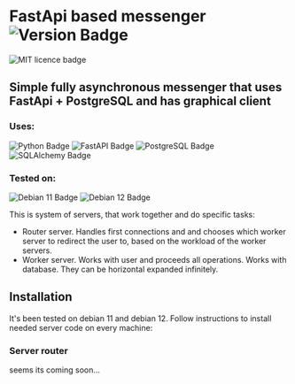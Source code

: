 # FastApi based messenger ![Version Badge](https://img.shields.io/badge/Demo-0.1.0-informational?logo=&style=flat-square&logoColor=333333&color=666666&labelColor=999999)
![MIT licence badge](https://img.shields.io/badge/License-MIT-blue.svg)

## Simple fully asynchronous messenger that uses FastApi + PostgreSQL and has graphical client

### Uses:
![Python Badge](https://img.shields.io/badge/Python-3776AB?logo=python&logoColor=fff&style=plastic)
![FastAPI Badge](https://img.shields.io/badge/FastAPI-009688?logo=fastapi&logoColor=fff&style=plastic)
![PostgreSQL Badge](https://img.shields.io/badge/PostgreSQL-4169E1?logo=postgresql&logoColor=fff&style=plastic)
![SQLAlchemy Badge](https://img.shields.io/badge/SQLAlchemy-D71F00?logo=sqlalchemy&logoColor=fff&style=plastic)

### Tested on:
![Debian 11 Badge](https://img.shields.io/badge/Debian-11-informational?logo=debian&style=flat&logoColor=be5666&color=ffffff&labelColor=a81d33)
![Debian 12 Badge](https://img.shields.io/badge/Debian-12-informational?logo=debian&style=flat&logoColor=be5666&color=ffffff&labelColor=a81d33)

This is system of servers, that work together and do specific tasks:

- Router server. Handles first connections and and chooses which worker server to redirect the user to, based on the workload of the worker servers.
- Worker server. Works with user and proceeds all operations. Works with database. They can be horizontal expanded infinitely.


## Installation

It's been tested on debian 11 and debian 12. Follow instructions to install needed server code on every machine:

### Server router


seems its coming soon... 